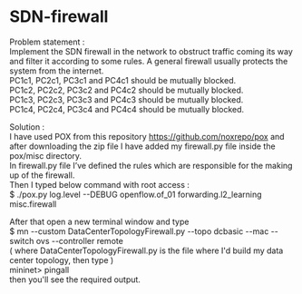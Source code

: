 # SDN-firewall
Problem statement :  
Implement the SDN firewall in the network to obstruct traffic coming its way and filter it according to some rules. A general firewall usually protects the system from the internet.  
PC1c1, PC2c1, PC3c1 and PC4c1 should be mutually blocked.  
PC1c2, PC2c2, PC3c2 and PC4c2 should be mutually blocked.  
PC1c3, PC2c3, PC3c3 and PC4c3 should be mutually blocked.  
PC1c4, PC2c4, PC3c4 and PC4c4 should be mutually blocked.  
  
Solution :  
I have used POX from this repository https://github.com/noxrepo/pox and after downloading the zip file I have added my firewall.py file inside the pox/misc directory.  
In firewall.py file I’ve defined the rules which are responsible for the making up of the firewall.  
Then I typed below command with root access :  
$ ./pox.py log.level --DEBUG openflow.of_01 forwarding.l2_learning misc.firewall  
  
After that open a new terminal window and type  
$ mn --custom DataCenterTopologyFirewall.py --topo dcbasic --mac --switch ovs --controller remote  
( where DataCenterTopologyFirewall.py is the file where I'd build my data center topology, then type )  
mininet> pingall  
then you'll see the required output.
